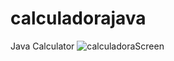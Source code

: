 # calculadorajava
Java Calculator
![calculadoraScreen](https://user-images.githubusercontent.com/69160062/185007289-bd59514b-6726-4591-ba6f-1ee6b1308f79.png)

